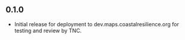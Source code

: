 ## 0.1.0

- Initial release for deployment to dev.maps.coastalresilience.org for testing and review by TNC.
